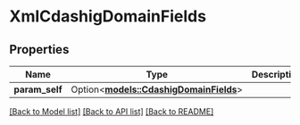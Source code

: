 # XmlCdashigDomainFields

## Properties

Name | Type | Description | Notes
------------ | ------------- | ------------- | -------------
**param_self** | Option<[**models::CdashigDomainFields**](CdashigDomainFields.md)> |  | [optional]

[[Back to Model list]](../README.md#documentation-for-models) [[Back to API list]](../README.md#documentation-for-api-endpoints) [[Back to README]](../README.md)


